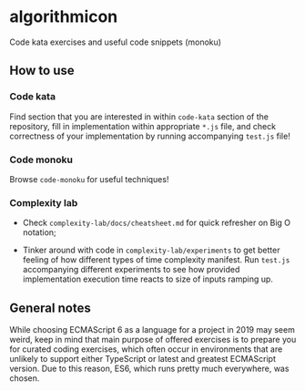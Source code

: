 # algorithmicon

Code kata exercises and useful code snippets (monoku)

## How to use

### Code kata

Find section that you are interested in within `code-kata` section of the repository, fill in implementation within appropriate
`*.js` file, and check correctness of your implementation by running accompanying `test.js` file!

### Code monoku

Browse `code-monoku` for useful techniques!

### Complexity lab

* Check `complexity-lab/docs/cheatsheet.md` for quick refresher on Big O notation;

* Tinker around with code in `complexity-lab/experiments` to get better feeling of how different types of time complexity
manifest. Run `test.js` accompanying different experiments to see how provided implementation execution time reacts to size
of inputs ramping up.

## General notes

While choosing ECMAScript 6 as a language for a project in 2019 may seem weird, keep in mind that main 
purpose of offered exercises is to prepare you for curated coding exercises, which often occur in environments that are unlikely
to support either TypeScript or latest and greatest ECMAScript version. Due to this reason, ES6, which runs pretty much everywhere, was chosen.
